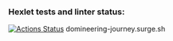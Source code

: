 ### Hexlet tests and linter status:
[![Actions Status](https://github.com/Rrudger/layout-designer-project-lvl3/workflows/hexlet-check/badge.svg)](https://github.com/Rrudger/layout-designer-project-lvl3/actions)
domineering-journey.surge.sh
